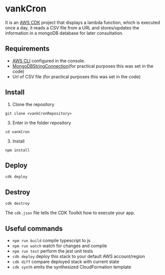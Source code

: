 # vankCron

It is an [AWS CDK](https://aws.amazon.com/cdk/) project that displays a lambda function, which is executed once a day, it reads a CSV file from a URL and stores/updates the information in a mongoDB database for later consultation.

## Requirements

- [AWS CLI](https://docs.aws.amazon.com/cli/latest/userguide/cli-chap-welcome.html) configured in the console.
- [MongoDBStringConnection](https://docs.mongodb.com/manual/reference/connection-string/)(for practical purposes this was set in the code)
- Url of CSV file (for practical purposes this was set in the code)

## Install

1. Clone the repository
```ssh
git clone <vankCronRepository>
```
3. Enter in the folder repository
```ssh
cd vankCron
```
3. Install
```ssh
npm install
```
## Deploy

```ssh
cdk deploy
```
## Destroy
```ssh
cdk destroy
```

The `cdk.json` file tells the CDK Toolkit how to execute your app.

## Useful commands

 * `npm run build`   compile typescript to js
 * `npm run watch`   watch for changes and compile
 * `npm run test`    perform the jest unit tests
 * `cdk deploy`      deploy this stack to your default AWS account/region
 * `cdk diff`        compare deployed stack with current state
 * `cdk synth`       emits the synthesized CloudFormation template
